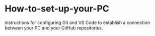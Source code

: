 # How-to-set-up-your-PC
instructions for configuring Git and VS Code to establish a connection between your PC and your GitHub repositories.
